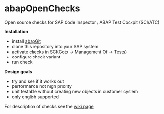 abapOpenChecks
==============

Open source checks for SAP Code Inspector / ABAP Test Cockpit (SCI/ATC)

**Installation**
- install [abapGit](https://github.com/larshp/abapGit)
- clone this repository into your SAP system
- activate checks in SCI(Goto -> Management Of -> Tests)
- configure check variant
- run check

**Design goals**
- try and see if it works out
- performance not high priority
- unit testable without creating new objects in customer cystem
- only english supported

For description of checks see the [wiki page](https://github.com/larshp/abapOpenChecks/wiki)
